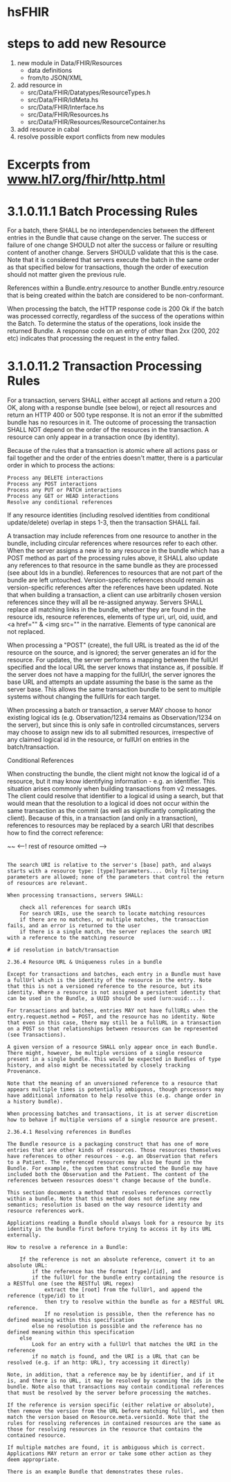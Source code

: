 # hsFHIR

# steps to add new Resource

1. new module in Data/FHIR/Resources
    - data definitions
    - from/to JSON/XML
2. add resource in
    - src/Data/FHIR/Datatypes/ResourceTypes.h
    - src/Data/FHIR/IdMeta.hs
    - src/Data/FHIR/Interface.hs
    - src/Data/FHIR/Resources.hs
    - src/Data/FHIR/Resources/ResourceContainer.hs
3. add resource in cabal  
4. resolve possible export conflicts from new modules

# Excerpts from www.hl7.org/fhir/http.html

# 3.1.0.11.1 Batch Processing Rules

For a batch, there SHALL be no interdependencies between the different entries in the Bundle that cause change on the server. The success or failure of one change SHOULD not alter the success or failure or resulting content of another change. Servers SHOULD validate that this is the case. Note that it is considered that servers execute the batch in the same order as that specified below for transactions, though the order of execution should not matter given the previous rule.

References within a Bundle.entry.resource to another Bundle.entry.resource that is being created within the batch are considered to be non-conformant.

When processing the batch, the HTTP response code is 200 Ok if the batch was processed correctly, regardless of the success of the operations within the Batch. To determine the status of the operations, look inside the returned Bundle. A response code on an entry of other than 2xx (200, 202 etc) indicates that processing the request in the entry failed. 

# 3.1.0.11.2 Transaction Processing Rules

For a transaction, servers SHALL either accept all actions and return a 200 OK, along with a response bundle (see below), or reject all resources and return an HTTP 400 or 500 type response. It is not an error if the submitted bundle has no resources in it. The outcome of processing the transaction SHALL NOT depend on the order of the resources in the transaction. A resource can only appear in a transaction once (by identity).

Because of the rules that a transaction is atomic where all actions pass or fail together and the order of the entries doesn't matter, there is a particular order in which to process the actions:

    Process any DELETE interactions
    Process any POST interactions
    Process any PUT or PATCH interactions
    Process any GET or HEAD interactions
    Resolve any conditional references

If any resource identities (including resolved identities from conditional update/delete) overlap in steps 1-3, then the transaction SHALL fail.

A transaction may include references from one resource to another in the bundle, including circular references where resources refer to each other. When the server assigns a new id to any resource in the bundle which has a POST method as part of the processing rules above, it SHALL also update any references to that resource in the same bundle as they are processed (see about Ids in a bundle). References to resources that are not part of the bundle are left untouched. Version-specific references should remain as version-specific references after the references have been updated. Note that when building a transaction, a client can use arbitrarily chosen version references since they will all be re-assigned anyway. Servers SHALL replace all matching links in the bundle, whether they are found in the resource ids, resource references, elements of type uri, url, oid, uuid, and <a href="" & <img src="" in the narrative. Elements of type canonical are not replaced.

When processing a "POST" (create), the full URL is treated as the id of the resource on the source, and is ignored; the server generates an id for the resource. For updates, the server performs a mapping between the fullUrl specified and the local URL the server knows that instance as, if possible. If the server does not have a mapping for the fullUrl, the server ignores the base URL and attempts an update assuming the base is the same as the server base. This allows the same transaction bundle to be sent to multiple systems without changing the fullUrls for each target.

When processing a batch or transaction, a server MAY choose to honor existing logical ids (e.g. Observation/1234 remains as Observation/1234 on the server), but since this is only safe in controlled circumstances, servers may choose to assign new ids to all submitted resources, irrespective of any claimed logical id in the resource, or fullUrl on entries in the batch/transaction.

Conditional References

When constructing the bundle, the client might not know the logical id of a resource, but it may know identifying information - e.g. an identifier. This situation arises commonly when building transactions from v2 messages. The client could resolve that identifier to a logical id using a search, but that would mean that the resolution to a logical id does not occur within the same transaction as the commit (as well as significantly complicating the client). Because of this, in a transaction (and only in a transaction), references to resources may be replaced by a search URI that describes how to find the correct reference:

~~
 <Bundle xmlns="http://hl7.org/fhir">
   <id value="20160113160203" />
   <type value="transaction" />
   <entry>
     <fullUrl value="urn:uuid:c72aa430-2ddc-456e-7a09-dea8264671d8" />
     <resource>
       <Observation>
         <subject>
            <reference value="Patient?identifier=12345"/>
         </subject>
         <--! rest of resource omitted -->
       </Observation>
     </resource>
     <request>
       <method value="POST" />
     </request>
   </entry>
 <Bundle>
~~~

The search URI is relative to the server's [base] path, and always starts with a resource type: [type]?parameters.... Only filtering parameters are allowed; none of the parameters that control the return of resources are relevant.

When processing transactions, servers SHALL:

    check all references for search URIs
    For search URIs, use the search to locate matching resources
    if there are no matches, or multiple matches, the transaction fails, and an error is returned to the user
    if there is a single match, the server replaces the search URI with a reference to the matching resource

# id resolution in batch/transaction

2.36.4 Resource URL & Uniqueness rules in a bundle

Except for transactions and batches, each entry in a Bundle must have a fullUrl which is the identity of the resource in the entry. Note that this is not a versioned reference to the resource, but its identity. Where a resource is not assigned a persistent identity that can be used in the Bundle, a UUID should be used (urn:uuid:...).

For transactions and batches, entries MAY not have fullURLs when the entry.request.method = POST, and the resource has no identity. Note that even in this case, there may still be a fullURL in a transaction on a POST so that relationships between resources can be represented (see Transactions).

A given version of a resource SHALL only appear once in each Bundle. There might, however, be multiple versions of a single resource present in a single bundle. This would be expected in Bundles of type history, and also might be necessitated by closely tracking Provenance.

Note that the meaning of an unversioned reference to a resource that appears multiple times is potentially ambiguous, though processors may have additional informaton to help resolve this (e.g. change order in a history bundle).

When processing batches and transactions, it is at server discretion how to behave if multiple versions of a single resource are present.

2.36.4.1 Resolving references in Bundles

The Bundle resource is a packaging construct that has one of more entries that are other kinds of resources. Those resources themselves have references to other resources - e.g. an Observation that refers to a Patient. The referenced resources may also be found in the Bundle. For example, the system that constructed the Bundle may have included both the Observation and the Patient. The content of the references between resources doesn't change because of the bundle.

This section documents a method that resolves references correctly within a bundle. Note that this method does not define any new semantics; resolution is based on the way resource identity and resource references work.

Applications reading a Bundle should always look for a resource by its identity in the bundle first before trying to access it by its URL externally.

How to resolve a reference in a Bundle:

    If the reference is not an absolute reference, convert it to an absolute URL:
        if the reference has the format [type]/[id], and
        if the fullUrl for the bundle entry containing the resource is a RESTful one (see the RESTful URL regex)
            extract the [root] from the fullUrl, and append the reference (type/id) to it
            then try to resolve within the bundle as for a RESTful URL reference.
            If no resolution is possible, then the reference has no defined meaning within this specification
        else no resolution is possible and the reference has no defined meaning within this specification
    else
        Look for an entry with a fullUrl that matches the URI in the reference
        if no match is found, and the URI is a URL that can be resolved (e.g. if an http: URL), try accessing it directly)

Note, in addition, that a reference may be by identifier, and if it is, and there is no URL, it may be resolved by scanning the ids in the bundle. Note also that transactions may contain conditional references that must be resolved by the server before processing the matches.

If the reference is version specific (either relative or absolute), then remove the version from the URL before matching fullUrl, and then match the version based on Resource.meta.versionId. Note that the rules for resolving references in contained resources are the same as those for resolving resources in the resource that contains the contained resource.

If multiple matches are found, it is ambiguous which is correct. Applications MAY return an error or take some other action as they deem appropriate.

There is an example Bundle that demonstrates these rules. 
